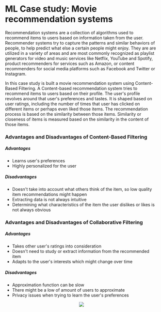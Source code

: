 # ML Case study: Movie recommendation systems

Recommendation systems are a collection of algorithms used to recommend items to users based on information taken from the user.
Recommender systems try to capture the patterns and similar behaviors of people, to help predict what else a certain people might enjoy.
They are are utilized in a variety of areas and are most commonly recognized as playlist generators for video and music services like Netflix, YouTube and Spotify, product recommenders for services such as Amazon, or content recommenders for social media platforms such as Facebook and Twitter or Instagram.

In this case study is built a movie recommendation system using Content-Based Filtering.
A Content-based recommendation system tries to recommend items to users based on their profile.
The user's profile revolves around that user's preferences and tastes.
It is shaped based on user ratings, including the number of times that user has clicked on
different items or perhaps even liked those items.
The recommendation process is based on the similarity between those items.
Similarity or closeness of items is measured based on the similarity in the content of those items.

### Advantages and Disadvantages of Content-Based Filtering

##### Advantages

-   Learns user's preferences
-   Highly personalized for the user

##### Disadvantages

-   Doesn't take into account what others think of the item, so low quality item recommendations might happen
-   Extracting data is not always intuitive
-   Determining what characteristics of the item the user dislikes or likes is not always obvious

### Advantages and Disadvantages of Collaborative Filtering

##### Advantages

-   Takes other user's ratings into consideration
-   Doesn't need to study or extract information from the recommended item
-   Adapts to the user's interests which might change over time

##### Disadvantages

-   Approximation function can be slow
-   There might be a low of amount of users to approximate
-   Privacy issues when trying to learn the user's preferences

<p align="center">
  <img src="https://github.com/MKSK22/CS-ML-RecSys-ContBased/blob/main/RecSys.png?raw=true"/>
</p>

